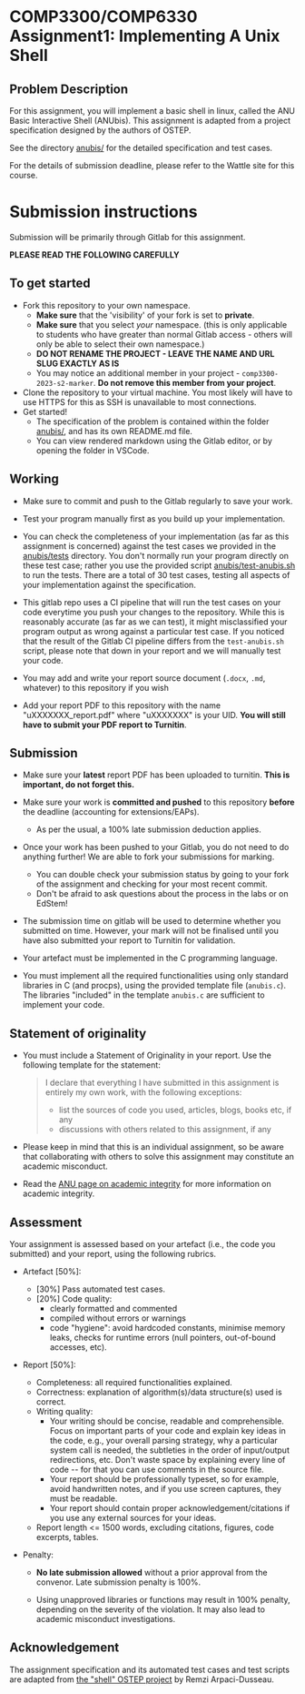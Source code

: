 # COMP3300/COMP6330 Assignment1: Implementing A Unix Shell

## Problem Description

For this assignment, you will implement a basic shell in linux, called the ANU Basic Interactive Shell (ANUbis). This assignment is adapted from a project specification designed by the authors of OSTEP. 

See the directory [anubis/](anubis) for the detailed specification and test cases.

For the details of submission deadline, please refer to the Wattle site for this course.  

# Submission instructions

Submission will be primarily through Gitlab for this assignment. 

**PLEASE READ THE FOLLOWING CAREFULLY**

## To get started
- Fork this repository to your own namespace. 
    * **Make sure** that the 'visibility' of your fork is set to **private**.
    * **Make sure** that you select _your_ namespace. (this is only applicable to students who have greater than normal Gitlab access - others will only be able to select their own namespace.)
    * **DO NOT RENAME THE PROJECT - LEAVE THE NAME AND URL SLUG EXACTLY AS IS**
    * You may notice an additional member in your project - `comp3300-2023-s2-marker`. **Do not remove this member from your project**.
- Clone the repository to your virtual machine. You most likely will have to use HTTPS for this as SSH is unavailable to most connections.
- Get started!
  - The specification of the problem is contained within the folder [anubis/](./anubis/), and has its own README.md file. 
  - You can view rendered markdown using the Gitlab editor, or by opening the folder in VSCode.

## Working

- Make sure to commit and push to the Gitlab regularly to save your work.

- Test your program manually first as you build up your implementation.

- You can check the completeness of your implementation (as far as this assignment is concerned) against the test cases we provided in the [anubis/tests](./anubis/tests) directory. You don't normally run your program directly on these test case; rather you use the provided script [anubis/test-anubis.sh](./anubis/test-anubis.sh) to run the tests. There are a total of 30 test cases, testing all aspects of your implementation against the specification.  

- This gitlab repo uses a CI pipeline that will run the test cases on your code everytime you push your changes to the repository. While this is reasonably accurate (as far as we can test), it might misclassified your program output as wrong against a particular test case. If you noticed that the result of the Gitlab CI pipeline differs from the `test-anubis.sh` script, please note that down in your report and we will manually test your code. 

-  You may add and write your report source document (`.docx`, `.md`, whatever) to this repository if you wish

- Add your report PDF to this repository with the name "uXXXXXXX_report.pdf" where "uXXXXXXX" is your UID. **You will still have to submit your PDF report to Turnitin**.


## Submission

- Make sure your **latest** report PDF has been uploaded to turnitin. **This is important, do not forget this.**
- Make sure your work is **committed and pushed** to this repository **before** the deadline (accounting for extensions/EAPs). 
    - As per the usual, a 100% late submission deduction applies.

- Once your work has been pushed to your Gitlab, you do not need to do anything further! We are able to fork your submissions for marking.
  * You can double check your submission status by going to your fork of the assignment and checking for your most recent commit.
  * Don't be afraid to ask questions about the process in the labs or on EdStem!

- The submission time on gitlab will be used to determine whether you submitted on time. However, your mark will not be finalised until you have also submitted your report to Turnitin for validation. 

- Your artefact must be implemented in the C programming language. 

- You must implement all the required functionalities using only standard libraries in C (and procps), using the provided template file (`anubis.c`). The libraries "included" in the template `anubis.c` are sufficient to implement your code. 

## Statement of originality

- You must include a Statement of Originality in your report. Use the following template for the statement:

    >   I declare that everything I have submitted in this assignment is entirely my
  own work, with the following exceptions:
    >  - list the sources of code you used, articles, blogs, books etc, if any
    >  - discussions with others related to this assignment, if any 

- Please keep in mind that this is an individual assignment, so be aware that collaborating with others to solve this assignment may constitute an academic misconduct. 

- Read the [ANU page on academic integrity](https://www.anu.edu.au/students/academic-skills/academic-integrity) for more information on academic integrity. 


## Assessment

Your assignment is assessed based on your artefact (i.e., the code you submitted) and your report, using the following rubrics. 

- Artefact [50%]: 
    * [30%] Pass automated test cases.
    * [20%] Code quality: 
        - clearly formatted and commented
        - compiled without errors or warnings
        - code "hygiene": avoid hardcoded constants, minimise memory leaks, checks for runtime errors (null pointers, out-of-bound accesses, etc).  

- Report [50%]: 
    * Completeness: all required functionalities explained.
    * Correctness: explanation of algorithm(s)/data structure(s) used is correct. 
    * Writing quality: 
        - Your writing should be concise, readable and comprehensible. Focus on important parts of your code and explain key ideas in the code, e.g., your overall parsing strategy, why a particular system call is needed, the subtleties in the order of input/output redirections, etc. Don't waste space by explaining every line of code -- for that you can use comments in the source file. 
        - Your report should be professionally typeset, so for example, avoid handwritten notes, and if you use screen captures, they must be readable. 
        - Your report should contain proper acknowledgement/citations if you use any external sources for your ideas. 
    * Report length <= 1500 words, excluding citations, figures, code excerpts, tables. 

- Penalty: 
    
    * **No late submission allowed** without a prior approval from the convenor. Late submission penalty is 100%. 

    * Using unapproved libraries or functions may result in 100% penalty, depending on the severity of the violation. It may also lead to academic misconduct investigations. 

## Acknowledgement

The assignment specification and its automated test cases and test scripts are adapted from [the "shell" OSTEP project](https://github.com/remzi-arpacidusseau/ostep-projects/tree/master/processes-shell) by Remzi Arpaci-Dusseau.
